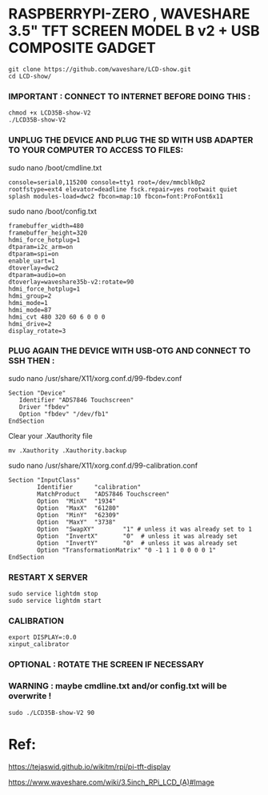 # RASPBERRYPI-ZERO , WAVESHARE 3.5" TFT SCREEN MODEL B v2 + USB COMPOSITE GADGET

```
git clone https://github.com/waveshare/LCD-show.git
cd LCD-show/
```

### IMPORTANT : CONNECT TO INTERNET BEFORE DOING THIS :
```
chmod +x LCD35B-show-V2
./LCD35B-show-V2
```

### UNPLUG THE DEVICE AND PLUG THE SD WITH USB ADAPTER TO YOUR COMPUTER TO ACCESS TO FILES:

sudo nano /boot/cmdline.txt

```
console=serial0,115200 console=tty1 root=/dev/mmcblk0p2 rootfstype=ext4 elevator=deadline fsck.repair=yes rootwait quiet splash modules-load=dwc2 fbcon=map:10 fbcon=font:ProFont6x11
```

sudo nano /boot/config.txt

```
framebuffer_width=480
framebuffer_height=320
hdmi_force_hotplug=1
dtparam=i2c_arm=on
dtparam=spi=on
enable_uart=1
dtoverlay=dwc2
dtparam=audio=on
dtoverlay=waveshare35b-v2:rotate=90
hdmi_force_hotplug=1
hdmi_group=2
hdmi_mode=1
hdmi_mode=87
hdmi_cvt 480 320 60 6 0 0 0
hdmi_drive=2
display_rotate=3
```

### PLUG AGAIN THE DEVICE WITH USB-OTG AND CONNECT TO SSH THEN :

sudo nano /usr/share/X11/xorg.conf.d/99-fbdev.conf
```
Section "Device"
   Identifier "ADS7846 Touchscreen"
   Driver "fbdev"
   Option "fbdev" "/dev/fb1"
EndSection
```

Clear your .Xauthority file
```
mv .Xauthority .Xauthority.backup
```

sudo nano /usr/share/X11/xorg.conf.d/99-calibration.conf

```
Section "InputClass"
        Identifier      "calibration"
        MatchProduct    "ADS7846 Touchscreen"
        Option  "MinX"  "1934"
        Option  "MaxX"  "61280"
        Option  "MinY"  "62309"
        Option  "MaxY"  "3738"
        Option  "SwapXY"        "1" # unless it was already set to 1
        Option  "InvertX"       "0"  # unless it was already set
        Option  "InvertY"       "0"  # unless it was already set
        Option "TransformationMatrix" "0 -1 1 1 0 0 0 0 1"
EndSection
```


### RESTART X SERVER
```
sudo service lightdm stop
sudo service lightdm start
```

### CALIBRATION
```
export DISPLAY=:0.0
xinput_calibrator
```


### OPTIONAL : ROTATE THE SCREEN IF NECESSARY
### WARNING : maybe cmdline.txt and/or config.txt will be overwrite !
```
sudo ./LCD35B-show-V2 90
```


# Ref: 

https://tejaswid.github.io/wikitm/rpi/pi-tft-display

https://www.waveshare.com/wiki/3.5inch_RPi_LCD_(A)#Image

